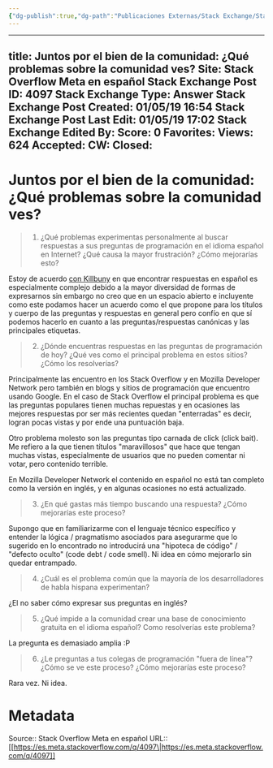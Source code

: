 ```yaml
---
{"dg-publish":true,"dg-path":"Publicaciones Externas/Stack Exchange/Stack Overflow en español/Stack Overflow en español Meta/es.meta.stackoverflow.com-4097.md","permalink":"/publicaciones-externas/stack-exchange/stack-overflow-en-espanol/stack-overflow-en-espanol-meta/es-meta-stackoverflow-com-4097/","hide":true,"noteIcon":"default","created":"2024-04-03T12:49:10.421-06:00","updated":"2024-04-05T16:44:03.999-06:00"}
---
```


---
title: Juntos por el bien de la comunidad: ¿Qué problemas sobre la comunidad ves?
Site: Stack Overflow Meta en español
Stack Exchange Post ID: 4097
Stack Exchange Type: Answer
Stack Exchange Post Created: 01/05/19 16:54
Stack Exchange Post Last Edit: 01/05/19 17:02
Stack Exchange Edited By: 
Score: 0
Favorites: 
Views: 624
Accepted: 
CW: 
Closed: 
---
# Juntos por el bien de la comunidad: ¿Qué problemas sobre la comunidad ves?

> 1. ¿Qué problemas experimentas personalmente al buscar respuestas a sus preguntas de programación en el idioma español en Internet? ¿Qué causa la mayor frustración? ¿Cómo mejorarías esto?  

Estoy de acuerdo [con Killbuny][1] en que encontrar respuestas en español es especialmente complejo debido a la mayor diversidad de formas de expresarnos sin embargo no creo que en un espacio abierto e incluyente como este podamos hacer un acuerdo como el que propone para los títulos y cuerpo de las preguntas y respuestas en general pero confío en que sí podemos hacerlo en cuanto a las preguntas/respuestas canónicas y las principales etiquetas.

> 2. ¿Dónde encuentras respuestas en las preguntas de programación de hoy? ¿Qué ves como el principal problema en estos sitios? ¿Cómo los resolverías?  

Principalmente las encuentro en los Stack Overflow y en Mozilla Developer Network pero también en blogs y sitios de programación que encuentro usando Google. En el caso de Stack Overflow el principal problema es que las preguntas populares tienen muchas repuestas y en ocasiones las mejores respuestas por ser más recientes quedan "enterradas" es decir, logran pocas vistas y por ende una puntuación baja. 

Otro problema molesto son las preguntas tipo carnada de click (click bait). Me refiero a la que tienen títulos "maravillosos" que hace que tengan muchas vistas, especialmente de usuarios que no pueden comentar ni votar, pero contenido terrible.

En Mozilla Developer Network el contenido en español no está tan completo como la versión en inglés, y en algunas ocasiones no está actualizado.

> 3. ¿En qué gastas más tiempo buscando una respuesta? ¿Cómo mejorarías este proceso?

Supongo que en familiarizarme con el lenguaje técnico específico y entender la lógica / pragmatismo asociados para asegurarme que lo sugerido en lo encontrado no introducirá una "hipoteca de código" / "defecto oculto" (code debt / code smell). Ni idea en cómo mejorarlo sin quedar entrampado.

> 4. ¿Cuál es el problema común que la mayoría de los desarrolladores de habla hispana experimentan?  

¿El no saber cómo expresar sus preguntas en inglés?

> 5. ¿Qué impide a la comunidad crear una base de conocimiento gratuita en el idioma español? Como resolverías este problema?  

La pregunta es demasiado amplia :P

> 6. ¿Le preguntas a tus colegas de programación "fuera de línea"? ¿Cómo se ve este proceso? ¿Cómo mejorarías este proceso?

Rara vez. Ni idea.

  [1]: https://es.meta.stackoverflow.com/a/4095/65

# Metadata
Source:: Stack Overflow Meta en español
URL:: [[https://es.meta.stackoverflow.com/q/4097\|https://es.meta.stackoverflow.com/q/4097]]

